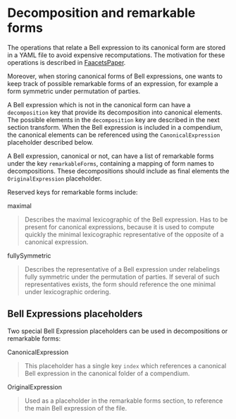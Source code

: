 Decomposition and remarkable forms
==================================

The operations that relate a Bell expression to its canonical form are
stored in a YAML file to avoid expensive recomputations. The motivation
for these operations is described in
[FaacetsPaper](http://www.arxiv.org).

Moreover, when storing canonical forms of Bell expressions, one wants to
keep track of possible remarkable forms of an expression, for example a
form symmetric under permutation of parties.

A Bell expression which is not in the canonical form can have a
`decomposition` key that provide its decomposition into canonical
elements. The possible elements in the `decomposition` key are described
in the next section transform. When the Bell expression is included in a
compendium, the canonical elements can be referenced using the
`CanonicalExpression` placeholder described below.

A Bell expression, canonical or not, can have a list of remarkable forms
under the key `remarkableForms`, containing a mapping of form names to
decompositions. These decompositions should include as final elements
the `OriginalExpression` placeholder.

Reserved keys for remarkable forms include:

maximal

> Describes the maximal lexicographic of the Bell expression. Has to be
> present for canonical expressions, because it is used to compute
> quickly the minimal lexicographic representative of the opposite of a
> canonical expression.

fullySymmetric

> Describes the representative of a Bell expression under relabelings
> fully symmetric under the permutation of parties. If several of such
> representatives exists, the form should reference the one minimal
> under lexicographic ordering.

Bell Expressions placeholders
-----------------------------

Two special Bell Expression placeholders can be used in decompositions
or remarkable forms:

CanonicalExpression

> This placeholder has a single key `index` which references a canonical
> Bell expression in the canonical folder of a compendium.

OriginalExpression

> Used as a placeholder in the remarkable forms section, to reference
> the main Bell expression of the file.

